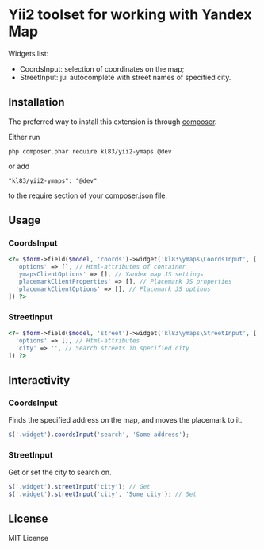 # Yii2 toolset for working with Yandex Map

Widgets list:
- CoordsInput: selection of coordinates on the map;
- StreetInput: jui autocomplete with street names of specified city.

## Installation
The preferred way to install this extension is through [composer](https://getcomposer.org/).

Either run

```
php composer.phar require kl83/yii2-ymaps @dev
```

or add

```
"kl83/yii2-ymaps": "@dev"
```

to the require section of your composer.json file.

## Usage

### CoordsInput

```php
<?= $form->field($model, 'coords')->widget('kl83\ymaps\CoordsInput', [
  'options' => [], // Html-attributes of container
  'ymapsClientOptions' => [], // Yandex map JS settings
  'placemarkClientProperties' => [], // Placemark JS properties
  'placemarkClientOptions' => [], // Placemark JS options
]) ?>
```

### StreetInput

```php
<?= $form->field($model, 'street')->widget('kl83\ymaps\StreetInput', [
  'options' => [], // Html-attributes
  'city' => '', // Search streets in specified city
]) ?>
```

## Interactivity

### CoordsInput

Finds the specified address on the map, and moves the placemark to it.

```javascript
$('.widget').coordsInput('search', 'Some address');
```

### StreetInput

Get or set the city to search on.

```javascript
$('.widget').streetInput('city'); // Get
$('.widget').streetInput('city', 'Some city'); // Set
```

## License
MIT License
